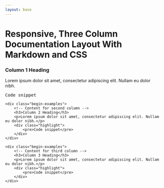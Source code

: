 ```yaml
---
layout: base
---
```


# Responsive, Three Column Documentation Layout With Markdown and CSS

<div class="wrapper cf">
    <div class="begin-examples">
        <!-- Content for first column -->
        <h3>Column 1 Heading</h3>
        <p>Lorem ipsum dolor sit amet, consectetur adipiscing elit. Nullam eu dolor nibh.</p>
        <div class="highlight">
            <pre>Code snippet</pre>
        </div>
    </div>

    <div class="begin-examples">
        <!-- Content for second column -->
        <h3>Column 2 Heading</h3>
        <p>Lorem ipsum dolor sit amet, consectetur adipiscing elit. Nullam eu dolor nibh.</p>
        <div class="highlight">
            <pre>Code snippet</pre>
        </div>
    </div>

    <div class="begin-examples">
        <!-- Content for third column -->
        <h3>Column 3 Heading</h3>
        <p>Lorem ipsum dolor sit amet, consectetur adipiscing elit. Nullam eu dolor nibh.</p>
        <div class="highlight">
            <pre>Code snippet</pre>
        </div>
    </div>
</div>